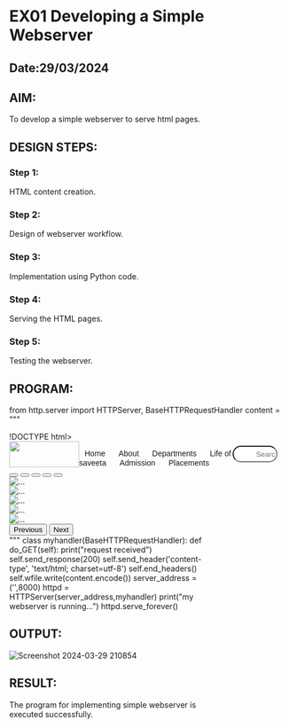 # EX01 Developing a Simple Webserver
## Date:29/03/2024

## AIM:
To develop a simple webserver to serve html pages.

## DESIGN STEPS:
### Step 1: 
HTML content creation.

### Step 2:
Design of webserver workflow.

### Step 3:
Implementation using Python code.

### Step 4:
Serving the HTML pages.

### Step 5:
Testing the webserver.

## PROGRAM:
from http.server import HTTPServer, BaseHTTPRequestHandler
content = """
<html>
!DOCTYPE html>
<html lang="en">
<head>
    <meta charset="UTF-8">
    <meta name="viewport" content="width=device-width, initial-scale=1.0">
    <title>Document</title>
    <style>
        a{
            padding:10px;
            text-decoration:none;
            color:red;
            font-family: Arial, Helvetica, sans-serif;
        }
        a:havor{
            color:gray;
        }
    </style>
     <link href="https://cdn.jsdelivr.net/npm/bootstrap@5.3.3/dist/css/bootstrap.min.css" rel="stylesheet"
     integrity="sha384-QWTKZyjpPEjISv5WaRU9OFeRpok6YctnYmDr5pNlyT2bRjXh0JMhjY6hW+ALEwIH" crossorigin="anonymous">
</head>
<body>
        <!--Row 1-->
    <div style="display:flex">
        <!--Row 1 column 1-->
    <div style="width: 25%">
        <img style="width:100%" src="saveetha logo.png" alt="" />
    </div>
    <div style="width:55%;padding-top: 13px">
    <a href="">Home</a>
    <a href="">About</a>
    <a href="">Departments</a>
    <a href="">Life of saveeta</a>
    <a href="">Admission</a>
    <a href="">Placements</a>
    </div>
    <div style="width: 20%;padding-top: 8px">
        <input
           style="width: 80%;
           height:30px;
           background-image:url('searchh.png');
           background-size: contain;
           background-repeat: no-repeat;
           border-radius: 15px;
           padding-left:40px;"
         type="text"
         placeholder="Search"
        />
    </div>
</div>
<div style="width: 70%;">
    <div id="carouselExampleIndicators" class="carousel slide" data-bs-ride="carousel">
        <div class="carousel-indicators">
            <button type="button" data-bs-target="#carouselExampleIndicators" data-bs-slide-to="0"
                class="active" aria-current="true" aria-label="Slide 1"></button>
            <button type="button" data-bs-target="#carouselExampleIndicators" data-bs-slide-to="1"
                aria-label="Slide 2"></button>
            <button type="button" data-bs-target="#carouselExampleIndicators" data-bs-slide-to="2"
                aria-label="Slide 3"></button>
            <button type="button" data-bs-target="#carouselExampleIndicators" data-bs-slide-to="3"
                aria-label="Slide 4"></button>
            <button type="button" data-bs-target="#carouselExampleIndicators" data-bs-slide-to="4"
                aria-label="Slide 5"></button>
        </div>
        <div class="carousel-inner">
            <div class="carousel-item active" data-bs-interval="1000">
                <img src="img 1.jpg" class="d-block w-100" alt="...">
            </div>
            <div class="carousel-item" data-bs-interval="500">
                <img src="image 2.jpg" class="d-block w-100" alt="...">
            </div>
            <div class="carousel-item" data-bs-interval="200">
                <img src="img 3.jpeg" class="d-block w-100" alt="...">
            </div>
            <div class="carousel-item" data-bs-interval="500">
                <img src="img 4.jpg" class="d-block w-100" alt="...">
            </div>
            <div class="carousel-item" data-bs-interval="200">
                <img src="imgg 5.png" class="d-block w-100" alt="...">
            </div>
        </div>
        <button class="carousel-control-prev" type="button" data-bs-target="#carouselExampleIndicators"
            data-bs-slide="prev">
            <span class="carousel-control-prev-icon" aria-hidden="true"></span>
            <span class="visually-hidden">Previous</span>
        </button>
        <button class="carousel-control-next" type="button" data-bs-target="#carouselExampleIndicators"
            data-bs-slide="next">
            <span class="carousel-control-next-icon" aria-hidden="true"></span>
            <span class="visually-hidden">Next</span>
        </button>
    </div>
    <script src="https://cdn.jsdelivr.net/npm/bootstrap@5.3.3/dist/js/bootstrap.bundle.min.js"
    integrity="sha384-YvpcrYf0tY3lHB60NNkmXc5s9fDVZLESaAA55NDzOxhy9GkcIdslK1eN7N6jIeHz"
    crossorigin="anonymous"></script>
</body>

</html>
"""
class myhandler(BaseHTTPRequestHandler):
    def do_GET(self):
        print("request received")
        self.send_response(200)
        self.send_header('content-type', 'text/html; charset=utf-8')
        self.end_headers()
        self.wfile.write(content.encode())
server_address = ('',8000)
httpd = HTTPServer(server_address,myhandler)
print("my webserver is running...")
httpd.serve_forever()

## OUTPUT:
![Screenshot 2024-03-29 210854](https://github.com/thirisha-0610/simplewebserver/assets/149347494/bb4a135c-8c53-44ed-890b-b24b65cd23ed)


## RESULT:
The program for implementing simple webserver is executed successfully.
